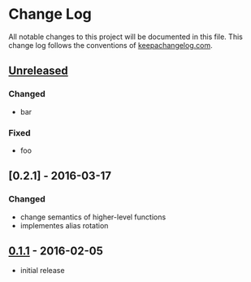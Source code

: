 # Change Log
All notable changes to this project will be documented in this file. This change log follows the conventions of [keepachangelog.com](http://keepachangelog.com/).

## [Unreleased][unreleased]
### Changed
- bar

### Fixed
- foo

## [0.2.1] - 2016-03-17

### Changed
- change semantics of higher-level functions
- implementes alias rotation

## [0.1.1] - 2016-02-05
- initial release

[unreleased]: https://github.com/your-name/riemann-mbeans/compare/0.1.1...HEAD
[0.1.1]: https://github.com/your-name/riemann-mbeans/compare/0.1.0...0.1.1

